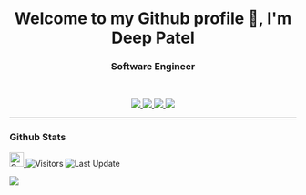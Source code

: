 <h1 align="center">Welcome to my Github profile 👋, I'm Deep Patel </h1>
<h3 align="center">Software Engineer</h3>

<br>

<p align="center">
   
   <a href="https://www.linkedin.com/in/deepsworld/">
      <img src="https://img.shields.io/badge/LinkedIn-Deep--Patel-informational?style=for-the-badge&labelColor=black&logo=linkedin&logoColor=0077b5&&color=0077b5"/>
  </a>
   
   <a href="mailto:pateldeep494@gmail.com">
  <img src="https://img.shields.io/badge/Gmail-pateldeep494@gmail.com-informational?style=for-the-badge&labelColor=black&logoColor=d14836&logo=gmail&color=d14836"/>
  </a>
  
  <a href="https://github.com/deepsworld">
  <img src="https://img.shields.io/badge/Github-deepsworld-informational?style=for-the-badge&labelColor=black&logo=github&color=7d88e6">
  </a>
  
  <a href="https://twitter.com/deepsworld1604">
  <img src="https://img.shields.io/badge/Twitter-@deepsworld1604-informational?style=for-the-badge&labelColor=black&logo=twitter&logoColor=#1DA1F2&color=1da1f2">
  </a>
</p>

---

### Github Stats

<p>
   <a href="https://img.shields.io/github/followers/deepsworld?label=Follow&style=social">
      <img alt="Coverage" src="https://img.shields.io/github/followers/deepsworld?label=Follow&style=social" height="25">
   </a>
   <img alt="Visitors" src="https://komarev.com/ghpvc/?username=deepsworld&style=flat&labelColor=black&logo=github&label=PROFILE+VIEWS&color=29bf12">
   <img alt="Last Update" src="https://img.shields.io/github/last-commit/deepsworld/deepsworld?logo=markdown&label=LAST+UPDATE&color=29bf12&style=flat">
</p>

![](https://github-readme-stats.vercel.app/api?username=deepsworld&count_private=true&show_icons=true&count_private=true)
